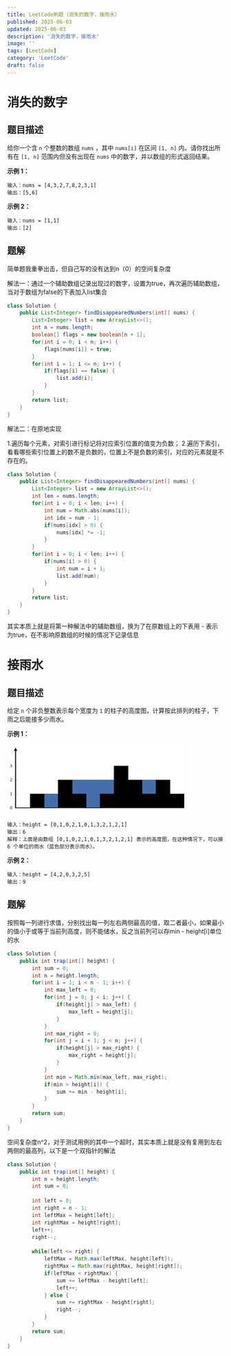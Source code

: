 ```yaml
---
title: LeetCode刷题（消失的数字，接雨水）
published: 2025-06-03
updated: 2025-06-03
description: '消失的数字，接雨水'
image: ''
tags: [LeetCode]
category: 'LeetCode'
draft: false 
---
```


# 消失的数字

## 题目描述

给你一个含 `n` 个整数的数组 `nums` ，其中 `nums[i]` 在区间 `[1, n]` 内。请你找出所有在 `[1, n]` 范围内但没有出现在 `nums` 中的数字，并以数组的形式返回结果。

 

**示例 1：**

```
输入：nums = [4,3,2,7,8,2,3,1]
输出：[5,6]
```

**示例 2：**

```
输入：nums = [1,1]
输出：[2]
```

## 题解

简单题我重拳出击，但自己写的没有达到n（0）的空间复杂度

解法一：通过一个辅助数组记录出现过的数字，设置为true，再次遍历辅助数组，当对于数组为false的下表加入list集合

```java
class Solution {
    public List<Integer> findDisappearedNumbers(int[] nums) {
        List<Integer> list = new ArrayList<>();
        int n = nums.length;
        boolean[] flags = new boolean[n + 1];
        for(int i = 0; i < n; i++) {
            flags[nums[i]] = true;
        }
        for(int i = 1; i <= n; i++) {
            if(flags[i] == false) {
                list.add(i);
            }
        }
        return list;
    }
}
```



解法二：在原地实现

1.遍历每个元素，对索引进行标记将对应索引位置的值变为负数；
2.遍历下索引，看看哪些索引位置上的数不是负数的，位置上不是负数的索引，对应的元素就是不存在的。

```java
class Solution {
    public List<Integer> findDisappearedNumbers(int[] nums) {
        List<Integer> list = new ArrayList<>();
        int len = nums.length;
        for(int i = 0; i < len; i++) {
            int num = Math.abs(nums[i]);
            int idx = num - 1;
            if(nums[idx] > 0) {
                nums[idx] *= -1;
            }
        }
        for(int i = 0; i < len; i++) {
            if(nums[i] > 0) {
                int num = i + 1;
                list.add(num);
            }
        }
        return list;
    }
}
```

其实本质上就是将第一种解法中的辅助数组，换为了在原数组上的下表用 - 表示为true，在不影响原数组的时候的情况下记录信息

# 接雨水

## 题目描述

给定 `n` 个非负整数表示每个宽度为 `1` 的柱子的高度图，计算按此排列的柱子，下雨之后能接多少雨水。

 

**示例 1：**

![179](../images/179.png)

```
输入：height = [0,1,0,2,1,0,1,3,2,1,2,1]
输出：6
解释：上面是由数组 [0,1,0,2,1,0,1,3,2,1,2,1] 表示的高度图，在这种情况下，可以接 6 个单位的雨水（蓝色部分表示雨水）。 
```

**示例 2：**

```
输入：height = [4,2,0,3,2,5]
输出：9
```



## 题解

按照每一列进行求值，分别找出每一列左右两侧最高的值，取二者最小，如果最小的值小于或等于当前列高度，则不能储水，反之当前列可以存min - height[i]单位的水

```java
class Solution {
    public int trap(int[] height) {
        int sum = 0;
        int n = height.length;
        for(int i = 1; i < n - 1; i++) {
            int max_left = 0;
            for(int j = 0; j < i; j++) {
                if(height[j] > max_left) {
                    max_left = height[j];
                }
            }
            int max_right = 0;
            for(int j = i + 1; j < n; j++) {
                if(height[j] > max_right) {
                    max_right = height[j];
                }
            }
            int min = Math.min(max_left, max_right);
            if(min > height[i]) {
                sum += min - height[i];
            }
        }
        return sum;
    }
}
```

空间复杂度n^2，对于测试用例的其中一个超时，其实本质上就是没有复用到左右两侧的最高列，以下是一个双指针的解法

```java
class Solution {
    public int trap(int[] height) {
        int n = height.length;
        int sum = 0;

        int left = 0;
        int right = n - 1;
        int leftMax = height[left];
        int rightMax = height[right];
        left++;
        right--;

        while(left <= right) {
            leftMax = Math.max(leftMax, height[left]);
            rightMax = Math.max(rightMax, height[right]);
            if(leftMax < rightMax) {
                sum += leftMax - height[left];
                left++;
            } else {
                sum += rightMax - height[right];
                right--;
            }
        }
        return sum;
    }
}
```

